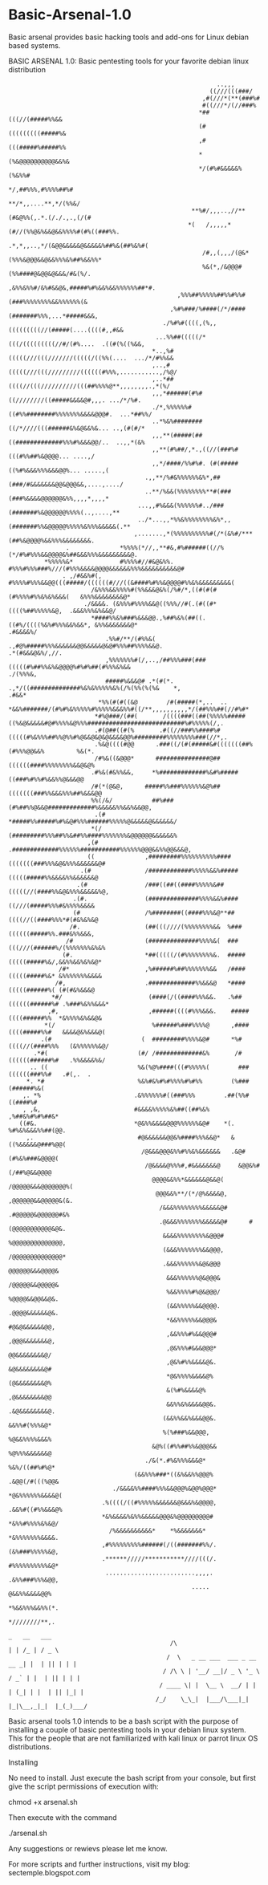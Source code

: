 # Basic-Arsenal-1.0
Basic arsenal provides basic hacking tools and add-ons for Linux debian based systems. 

BASIC ARSENAL 1.0: Basic pentesting tools for your favorite debian linux distribution

                                                              ..,,,                                                                                           
                                                            ((///(((###/                                                                                       
                                                          ,#(///*(**(###%#                                                                                     
                                                          #((///*/(//###%                                                                                    
                                                         *##(((//(#####%%&&                                                                                    
                                                         (#(((((((((#####%&                                                                                    
                                                         ,#(((#####%#####%%                                                                                    
                                                         *(%&@@@@@@@@@@&&%&                                                                                    
                                                         */(#%#&&&&&%(%&%%#                                                                                    
                                                         */,##%%%,#%%%%##%#                                                                                    
                                                        **/*,,....**,*/(%%&/                                                                                   
                                                       **%#/,,,..,//**(#&@%%(,.*.(/./.,.,(/(#                                                                  
                                                      *(   /,,,,,*(#//(%%@&%&&@&&%%%%#(#%((###%%.                                                              
                                                          .*,*,,..,*/(&@@&&&&&@&&&&&%##%&(##%&%#(                                                              
                                                          /#,,(,,,/(@&*(%%%&@@@&&@&&%%%&%##%&&%%*                                                              
                                                          %&(*,/&@@@#(%%####@&@@&@&&&/#&(%/.                                                               
                                                      ,&%%&%%#/&%#&&@&,#####%#%&&%&&%%%%%%##*#.                                                                
                                                   ,%%%##%%%%%##%%#%%#(###%%%%%%%%&&%%%%%%(&                                                                 
                                                 ,%#%###/%####(/*/####(#######%%%,...*#####&&&,                                                                
                                               ./%#%#((((,(%,,(((((((((//(#####(....((((#,,#&&                                                               
                                             ...%%##(((((/*(((/(((((((((//#/(#%....  .((#(%((%&&,                                                              
                                            *..,%#(((((///(((///////(((((/((%%(....  .../*/#%%&&                                                               
                                            ,..,#(((((///(((/////////((((((#%%%,...........,/%@/                                                               
                                            ,..*##((((//(((//////////(((##%%%%@**,,,,,,,,.,*(%/                                                                
                                            ,,,*######(#%#((////////((#####&&&&@#,,,. .../*/%#.                                                                
                                            ./*,%%%%%%#((#%%########%%%%%%%&&&&@@@#.  ...*##%%/                                                                
                                            ..*%&%########((/*////(((######&%&@&&%&... ..,(#(#/*                                                               
                                            ,,,**(#####(##((#############%%%#%&&&@@/..  ..,,*(&%                                                               
                                            ,,**(#%##/,*.,((//(###%#(((#%%##%&@@@@... ....,/                                                               
                                            ,,*/####/%%#%#. (#(#####((%#%&&&%%%&&&@@%... .....,(                                                               
                                          .,,**/%#&%%%%%%&%*,##(###/#&&&&&&&@@&@@@&&,....,..../                                                              
                                          ..**/%&&(%%%%%%%%**#(###(###%&&&&@@@@@@&%%,,,,*,,,,*                                                             
                                        ...,,#%&&&(%%%%%%#../###(#######%&@@@@@@%%%%(..,....,**                                                            
                                        ../*...,,*%%&%%%%%%%%&%*,,(#######%%&@@@@@%%%%%&%%%&&&&&(.**                                                           
                                       ,.......,*(%%%%%%%%%%#(/*(&%#/***(##%&@@@@%&&%%%&&&&&&&&.                                                           
                    .              *%%%%(*//,,**#&,#%######((//%(*/#%#%%%&&@@@@&%##&&&%%%&&&&&&&&&@.                                                           
              *%%%%%&*             #%%%%#//#&@&%%. #%%%#%%%###%///(#%%%&&&&@@@@&&&&&&%%%&&&&&&&&&&@#                                                           
                   . ,/#&&%#(,    #%%%%#%%%&&@@(((#####/((((((#///((&####%#%%&@@@@#%%&%&&&&&&&&&(                                                            
                           /&%%%&&%%%%#(%%&&&@&%(/%#/*,((#(#(#(#%%%%#%%&%&%&&&(   &%%%&&&&&&&&@*                                                             
                         ./&&&&. (&%%%#%%%%&&@((%%%//#(.(#((#*((((%##%%%%%&@,  .&&&%%%&%&&@/                                                               
                           *####%%&%###%&&&@@.,%##%&%(##((.((#%/((((%&%#%%%&&%&&*, &%%&&&&&&&@*                                                     .#&&&&%/   
                               .%%#/**/(#%%&(  .,#@%#####%%%&&&&&&@@&&&&&@&@#%%%##%%%%&&@.                                            .*(#&&&@&%/,//.      
                               ,%%%%%%%#(/,..,/##%%%###(###(((((#%##%%&%&@@@@%#%#%##(#%%%&%&&                                          ./(%%%&,                
                               #####%&&&@# .*(#(*. .,*/((##############%&%&%%%%%&%(/%(%%(%(%&    *,                                     .#&&*              
                             *%%(#(#((&@        /#(#####(*,..  ..      *&&%#######/(#%#%&%%%%%#%%%%%&&&%%#((/**,,,,,,,,,,*/(##%%%##(//#%#*                 
                            *#%@###/(##(       /((((###((##(%%%%%#####((%&@&&&&&#@#%%%%&@%%%###########################%#%%%%%(/,.                       
                            .#(@##((#(%       .#((//###%%####%#(((((#%&%%%##%%@%%#%@&&@&@&@&&&&@@%#########%%%%%%%%###(//*,.                                   
                            .%&@((((#@@      .###((/(#(#####&#(((((((##%(#%%%@@&&%         %&(*.                                                         
                            /#%&((&@@@*      ###############@##((((((####%%%%%%%%&&@&@%                                                                    
                           .#%&(#&%%&&,     *%#############%&#%#####((###%#%%#%&&%%@&&&@@                                                                    
                           /#(*(@&@,      #####%%###%%%%%%&@%##(((((((###%%&&&%%%##%&&&@@                                                                    
                           %%(/&/           ##%###(#%##%%@&&@#############%&&&&&%%&&%&&@@,                                                                   
                            .(#            *#####%%#####%#%&@#%%%######%%%%%@&&&&&@&&&&&&/                                                                   
                           *(/             (#########%%%##%%&##%%####%%%%%%%&@@@@@@&&&&&&%                                                                   
                          ,(#             .#############%%%%%%###########%%%%%%@@@&&%%@@&&&@,                                                                  
                          ((              ,#########%%%%%%%%%%####(((((((###%%%&@&%%%&&&&&&@#                                                                  
                        .(#               /############%%%%%&&%#####(((((#####%%&&&&%%&&&&&&@                                                                  
                       .(#                /###((##((####%%%%%&##(((((//(####%%&@&%%%&&&&&%@,                                                                 
                      .(#.                (##############%%%%&&%####((///(#####%%%#&%%%%&&&&                                                                 
                      (#                  /%########((####%%%&@**##((((//((####%%%*#(#&%&%&@                                                                 
                     /#.                  (##(((////(%%%%%%%%&&  %###((((((#####%%.###&%%&&&,                                                                
                    /#                    (##############%%%%&(  ###(((///(######%/(%%%%%%%&%&%                                                                
                   (#.                    *##(((((/(#%%%%%%%%&.  #####(((((#####%&/,&&%%&&%&%&@*                                                               
                  /#*                     ,%######%##%%%%%%%&&   /####(((((#####%&* &%%%%%%%&&&&                                                               
                 /#,                      .#############%%&&&@   *####(((((######%( (#(#&%&&&@                                                               
                *#/                        (####(/((####%%%&&.   .%##((((((######%# .%###%&%%&&&*                                                              
               ,#,                         ,######((((#%%%&&&.    #####((((######%%  *&%%%%&%&&@&                                                              
              *(/                           %######%###%%%%@      ,####((((#####%%#   &&&&@&%&&&@(                                                             
             .(#                         (  #########%%%%&@#      *%#((((//(####%%%   (&%%%%%%&@/                                                              
           .*#(                         (#/ /#############&%       /#((((((######%#   .%%&&&&%&/                                                               
          .. ((                         %&(%@%####(((#%%%%%(        ###((((((###%%#   .#(,.  .                                                                 
         *. *#                          %&%#&%#%#%%%%#%#%%        (%###(######%&(                                                                            
        ,. *%                          .&%%%%%%#((###%%%        .##(%%#((####%#                                                                            
        , ,&,                          #&&&&%%%%%&%##((##%&%         ,%##&%#%#%##&*                                                                          
       ((#&.                           *@&%%&&&&@@@%%%%%%&@#    *(. %#%&%&&&%%##(@@.                                                                         
         ,.                             #@&&&&&&@@&%####%%%&&@*   &((%&&&&&@###%@@(                                                                          
                                         /@&&&@@@&%%#%%&%&&&&&&   .&@#(#%&%###&@@@@(                                                                         
                                          /@&&&&@%%%#,#&&&&&&&@     &@@&%#(/##%@&&@@@@                                                                         
                                            @@@@&&%%*&&&&&&@&&@(     /@@@@@&&&@@@@@@@%(                                                                        
                                             @@@&&%**/(*/@%&&&&@,     ,@@@@@@&&@@@@@&(&.                                                                       
                                              /&&&%%%%%%%%&&&&&@#     .#@@@@@&@@@@@@#&%                                                                        
                                              .@&&&%%%%%%%&&&&&@#      #(@@@@@@@@@@@&@&.                                                                       
                                               &&&&%%%%%%%%&@@@#        %@@@@@@@@@@@@@@,                                                                       
                                               (&&&%%%%%%%&&@@@,        /@@@@@@@@@@@@@@*                                                                       
                                               .&&&%%%%%%&@&@@@          @@@@@@&&&@@@@&                                                                        
                                                &&&%%%%%%@&@@@&          /@@@@@&&@@@@@&                                                                        
                                                %&&%%%%#%@&@@@/           %@@@@&&@@&&@&.                                                                       
                                                (&&%%%%%&&@@@@.           .@@@@&&&&&&@&.                                                                       
                                                *&&%%%%%&&@@@&             #@&@&&&&&&@@,                                                                       
                                                ,&&%%%#%&&@@@#             ,@@@&&&&&&&@,                                                                       
                                                ,@&%%%#&&&@@@*              @@&&&&&&&&@/                                                                       
                                                ,@&%#%%&&&&@&.              &@&&&&&&&&@#                                                                       
                                                *@&%%%%&&&&@%               (@&&&&&&&&@%                                                                       
                                                &(%#%&&&&@%               ,@&&&&&&&&@@                                                                       
                                                &&%%&%&&&&@@&.              .&@&&&&&&&&@.                                                                      
                                               (&&%%&&%&&&@@&.               &&%%#(%%%&@*                                                                      
                                               %(%###%&&@@@,               %@&&%%%%&&&%                                                                      
                                            &@%((#%%##%%&@@@&&               %@%%%&&&&&&@                                                                      
                                          ./&(*.#%&%%%&&&@*                %&%/((##%#%@*                                                                     
                                       (&&%%%###*((&%&&%%@@@%               .&@@(/#(((%@@&                                                                     
                                 ./&&&&%%####%%%&&@@@%&@@%@@@*              *@&%%%%%%&&&&@(                                                                    
                              .%((((/((#%%%%%&&&&&&@&&&%&@@@@,              .&&%#((#%%&&&@%                                                                    
                              *&%&&&&%&%%&&&&&@@@&%@@@@@@@@@#                *&%%#%%%%&%&@/                                                                    
                                /%&&&&&&&&&&*    *%&&&&&&&*                *&%%%%%%%&&&&.                                                                    
                              ,#%%%%%%%%%######(/((#######%%/.               (&%###%%%%%&@,                                                                    
                              .******/////***********////(((/.               #%%%%%%%%%%&@*                                                                    
                               .........................,,,,.                .&%%###%%%&@@,                                                                    
                                                       .....                  @&&%%&&&&@@%                                                                     
                                                                             *%&&%%%&&%%(*.                                                                    
                                                                             *////////**,.                                                                     
                                                                                 _   __   ___  
                                                 /\                             | | /_ | / _ \ 
                                                /  \   _ __ ___  ___ _ __   __ _| |  | || | | |
                                               / /\ \ | '__/ __|/ _ \ '_ \ / _` | |  | || | | |
                                              / ____ \| |  \__ \  __/ | | | (_| | |  | || |_| |
                                             /_/    \_\_|  |___/\___|_| |_|\__,_|_|  |_(_)___/ 
                                                   
 
 Basic arsenal tools 1.0 intends to be a bash script with the purpose of installing a couple of basic pentesting tools in your debian linux system. This for the people that are not familiarized 
 with kali linux or parrot linux OS distributions.
 
 Installing
 
 No need to install. Just execute the bash script from your console, but first give the script permissions of execution with:
 
 chmod +x arsenal.sh
 
 Then execute with the command
 
 ./arsenal.sh
 
 Any suggestions or rewievs please let me know.
 
 For more scripts and further instructions, visit my blog: sectemple.blogspot.com
                                                   
